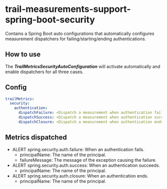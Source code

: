 # trail-measurements-support-spring-boot-security

Contains a Spring Boot auto configurations that automatically configures measurement dispatchers for failing/starting/ending authentications.

## How to use

The **_TrailMetricsSecurityAutoConfiguration_** will activate automatically and enable dispatchers for all three cases.

## Config

```yaml
trailMetrics:
  security:
    authentication:
      dispatchFailure: <Dispatch a measurement when authentication fails, false by default>
      dispatchSuccess: <Dispatch a measurement when authentication succeeds, false by default>
      dispatchClosure: <Dispatch a measurement when authentication ends, false by default>
```

## Metrics dispatched
- ALERT spring.security.auth.failure: When an authentication fails.
  - principalName: The name of the principal.
  - failureMessage: The message of the exception causing the failure.
- ALERT spring.security.auth.success: When an authentication succeeds.
  - principalName: The name of the principal.
- ALERT spring.security.auth.closure: When an authentication ends.
  - principalName: The name of the principal.